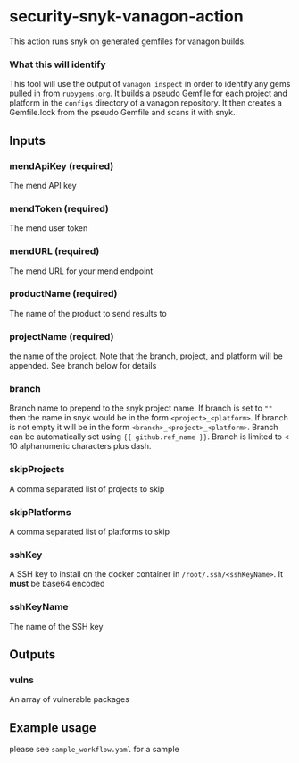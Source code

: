 # security-snyk-vanagon-action

This action runs snyk on generated gemfiles for vanagon builds.

### What this will identify
This tool will use the output of `vanagon inspect` in order to identify any gems pulled in from `rubygems.org`. It builds a pseudo Gemfile for each project and platform in the `configs` directory of a vanagon repository. It then creates a Gemfile.lock from the pseudo Gemfile and scans it with snyk.

## Inputs

### mendApiKey (required)
The mend API key

### mendToken (required)
The mend user token

### mendURL (required)
The mend URL for your mend endpoint

### productName (required)
The name of the product to send results to

### projectName (required)
the name of the project. Note that the branch, project, and platform will be appended. See branch below for details

### branch
Branch name to prepend to the snyk project name. If branch is set to `""` then the name in snyk would be in the form `<project>_<platform>`. If branch is not empty it will be in the form `<branch>_<project>_<platform>`. Branch can be automatically set using `{{ github.ref_name }}`. Branch is limited to < 10 alphanumeric characters plus dash.

### skipProjects
A comma separated list of projects to skip

### skipPlatforms
A comma separated list of platforms to skip

### sshKey
A SSH key to install on the docker container in `/root/.ssh/<sshKeyName>`. It **must** be base64 encoded

### sshKeyName
The name of the SSH key

## Outputs
### vulns
An array of vulnerable packages

## Example usage
please see `sample_workflow.yaml` for a sample
